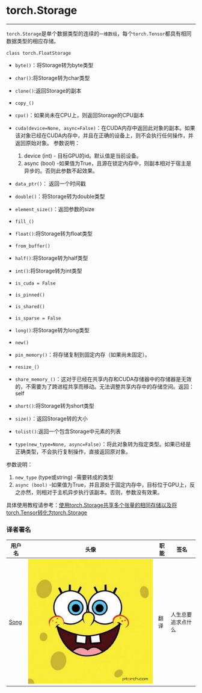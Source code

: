 

# torch.Storage

* * *

`torch.Storage`是单个数据类型的连续的`一维数组`，每个`torch.Tensor`都具有相同数据类型的相应存储。

```
class torch.FloatStorage
```

*   `byte()`：将Storage转为byte类型
*   `char()`:将Storage转为char类型
*   `clone()`:返回Storage的副本
*   `copy_()`
*   `cpu()`：如果尚未在CPU上，则返回Storage的CPU副本
*   `cuda(device=None, async=False)`：在CUDA内存中返回此对象的副本。如果该对象已经在CUDA内存中，并且在正确的设备上，则不会执行任何操作，并返回原始对象。 参数说明：

    1.  device (int) - 目标GPU的id。默认值是当前设备。
    2.  async (bool) -如果值为True，且源在锁定内存中，则副本相对于宿主是异步的。否则此参数不起效果。
*   `data_ptr()`： 返回一个时间戳
*   `double()`：将Storage转为double类型
*   `element_size()`：返回参数的size
*   `fill_()`
*   `float()`:将Storage转为float类型
*   `from_buffer()`
*   `half()`:将Storage转为half类型
*   `int()`:将Storage转为int类型
*   `is_cuda = False`
*   `is_pinned()`
*   `is_shared()`
*   `is_sparse = False`
*   `long()`:将Storage转为long类型
*   `new()`
*   `pin_memory()`：将存储复制到固定内存（如果尚未固定）。
*   `resize_()`
*   `share_memory_()`：这对于已经在共享内存和CUDA存储器中的存储器是无效的，不需要为了跨进程共享而移动。无法调整共享内存中的存储空间。返回：self
*   `short()`:将Storage转为short类型
*   `size()`：返回Storage转的大小
*   `tolist()`:返回一个包含Storage中元素的列表
*   `type(new_type=None, async=False)`：将此对象转为指定类型。如果已经是正确类型，不会执行复制操作，直接返回原对象。

参数说明：

1.  `new_type` (type或string) -需要转成的类型
2.  `async (bool)` -如果值为True，并且源处于固定内存中，目标位于GPU上，反之亦然，则相对于主机异步执行该副本。否则，参数没有效果。

具体使用教程请参考：[使用torch.Storage共享多个张量的相同存储以及将torch.Tensor转化为torch.Storage](https://ptorch.com/news/52.html)

### 译者署名

| 用户名 | 头像 | 职能 | 签名 |
| --- | --- | --- | --- |
| [Song](https://ptorch.com) | ![](img/2018033000352689884.jpeg) | 翻译 | 人生总要追求点什么 |

